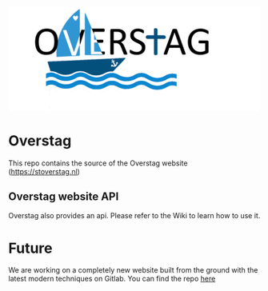 ![logo](https://github.com/maurictg/Overstag/blob/master/Overstag/wwwroot/img/logo.png)
# Overstag
This repo contains the source of the Overstag website (https://stoverstag.nl)

## Overstag website API
Overstag also provides an api. Please refer to the Wiki to learn how to use it.


# Future
We are working on a completely new website built from the ground with the latest modern techniques on Gitlab.
You can find the repo [here](https://gitlab.com/maurict/overstag)
